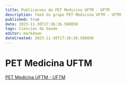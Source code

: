 ```yaml
---
title: Publicacoes de PET Medicina UFTM - UFTM
description: feed do grupo PET Medicina UFTM - UFTM
published: true
date: 2023-11-30T17:36:26.508850
tags: Ciencias da Saude
editor: markdown
dateCreated: 2023-11-30T17:36:26.508850
---
```


# PET Medicina UFTM
[PET Medicina UFTM - UFTM](/grupo/154PETMedicinaUFTMUFTM.md)